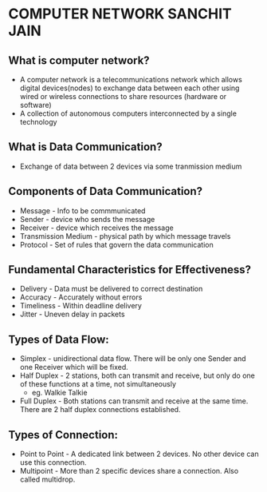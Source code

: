 # COMPUTER NETWORK SANCHIT JAIN

## What is computer network?
- A computer network is a telecommunications network which allows digital devices(nodes) to exchange data between each other using wired or wireless connections to share resources (hardware or software)
- A collection of autonomous computers interconnected by a single technology

## What is Data Communication?
- Exchange of data between 2 devices via some tranmission medium

## Components of Data Communication?
- Message - Info to be commmunicated
- Sender - device who sends the message
- Receiver - device which receives the message
- Transmission Medium - physical path by which message travels
- Protocol - Set of rules that govern the data communication

## Fundamental Characteristics for Effectiveness?
- Delivery - Data must be delivered to correct destination
- Accuracy - Accurately without errors
- Timeliness - Within deadline delivery
- Jitter - Uneven delay in packets

## Types of Data Flow:
- Simplex - unidirectional data flow. There will be only one Sender and one Receiver which will be fixed.
- Half Duplex - 2 stations, both can transmit and receive, but only do one of these functions at a time, not simultaneously
  - eg. Walkie Talkie
- Full Duplex - Both stations can transmit and receive at the same time. There are 2 half duplex connections established.


## Types of Connection:
- Point to Point - A dedicated link between 2 devices. No other device can use this connection.
- Multipoint - More than 2 specific devices share a connection. Also called multidrop.